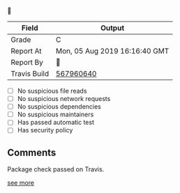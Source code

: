 :robot: 

| Field | Output |
|----|----|
| Grade | C |
| Report At | Mon, 05 Aug 2019 16:16:40 GMT |
| Report By | :robot: |
| Travis Build | [567960640](https://travis-ci.org/ISNIT0/npm-package-tester/builds/567960640) |
    
- [ ] No suspicious file reads
- [ ] No suspicious network requests
- [ ] No suspicious dependencies
- [ ] No suspicious maintainers
- [ ] Has passed automatic test
- [ ] Has security policy

## Comments
> 
Package check passed on Travis.

[see more](https://travis-ci.org/ISNIT0/npm-package-tester/branches)

